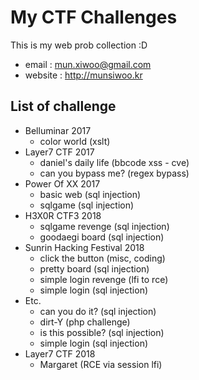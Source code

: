 #  My CTF Challenges
This is my web prob collection :D

* email : mun.xiwoo@gmail.com
*  website : <http://munsiwoo.kr>

## List of challenge
* Belluminar 2017
	* color world (xslt)
* Layer7 CTF 2017
	* daniel's daily life (bbcode xss - cve)
	* can you bypass me? (regex bypass)
* Power Of XX 2017
	* basic web (sql injection)
	* sqlgame (sql injection)
* H3X0R CTF3 2018
	* sqlgame revenge (sql injection)
	* goodaegi board (sql injection)
* Sunrin Hacking Festival 2018
	* click the button (misc, coding)
	* pretty board (sql injection)
	* simple login revenge (lfi to rce)
	* simple login (sql injection)
* Etc.
	* can you do it? (sql injection)
	* dirt-Y (php challenge)
	* is this possible? (sql injection)
	* simple login (sql injection)
* Layer7 CTF 2018
	* Margaret (RCE via session lfi)
